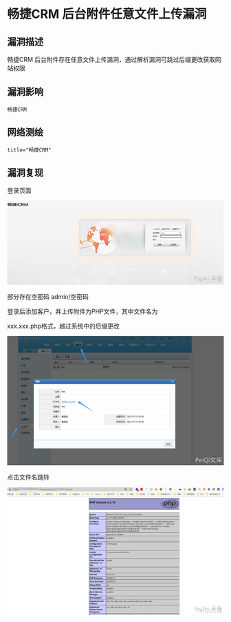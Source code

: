 # 

# 畅捷CRM 后台附件任意文件上传漏洞

## 漏洞描述

畅捷CRM 后台附件存在任意文件上传漏洞，通过解析漏洞可跳过后缀更改获取网站权限

## 漏洞影响

```
畅捷CRM
```

## 网络测绘

```
title="畅捷CRM"
```

## 漏洞复现

登录页面

![](./images/202202101912910.png)



部分存在空密码 admin/空密码



登录后添加客户，并上传附件为PHP文件，其中文件名为



xxx.xxx.php格式，越过系统中的后缀更改



![](./images/202202101912584.png)



点击文件名跳转



![](./images/202202101912465.png)
